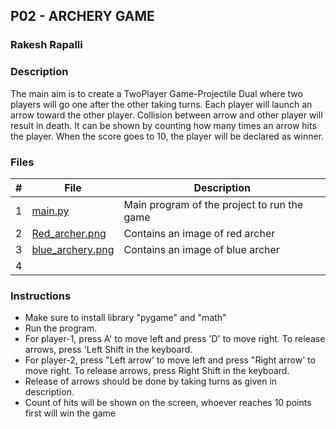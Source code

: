 ## P02 - ARCHERY GAME
### Rakesh Rapalli

### Description

The main aim is to create a TwoPlayer Game-Projectile Dual where two players will go one after the other taking turns. Each player will launch an arrow toward the other player. Collision between arrow and other player will result in death. It can be shown by counting how many times an arrow hits the player. When the score goes to 10, the player will be declared as winner.

### Files

|   #   | File      | Description                                  |
| :---: | --------- | -------------------------------------------- |
|   1   |[main.py](https://github.com/RakeshRapalli6/5443-2D-Rakesh/blob/main/Assignments/po2/main.py)| Main program of the project to run the game|
|   2   |[Red_archer.png](https://github.com/RakeshRapalli6/5443-2D-Rakesh/blob/main/Assignments/po2/red_archery.png)| Contains an image of red archer|
|   3   |[blue_archery.png](https://github.com/RakeshRapalli6/5443-2D-Rakesh/blob/main/Assignments/po2/blue_archery.png)| Contains an image of blue archer|
|   4   | 
 
### Instructions

- Make sure to install library "pygame" and "math"
- Run the program.
- For player-1, press A' to move left and press 'D' to move right. To release arrows, press 'Left Shift in the keyboard.
- For player-2, press "Left arrow' to move left and press "Right arrow' to move right. To release arrows, press Right Shift in the keyboard.
- Release of arrows should be done by taking turns as given in description.
- Count of hits will be shown on the screen, whoever reaches 10 points first will win the game
